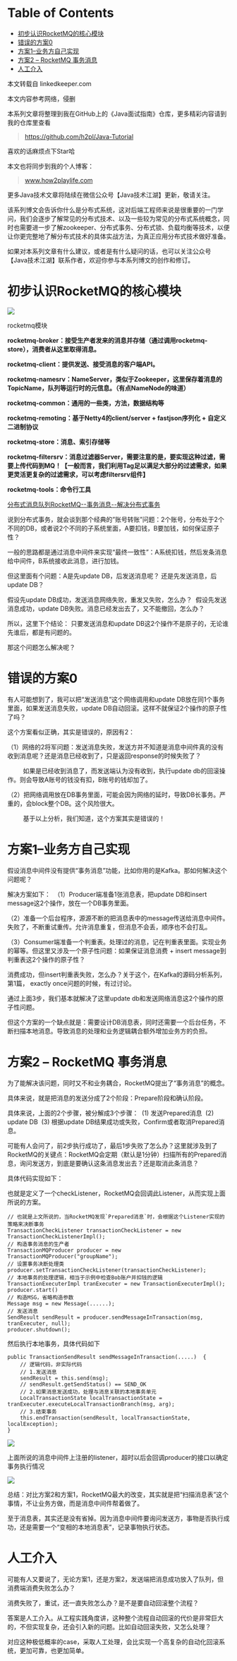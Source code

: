 # Table of Contents

* [初步认识RocketMQ的核心模块](#初步认识rocketmq的核心模块)
* [错误的方案0](#错误的方案0)
* [方案1–业务方自己实现](#方案1业务方自己实现)
* [方案2 – RocketMQ 事务消息](#方案2--rocketmq-事务消息)
* [人工介入](#人工介入)


本文转载自 linkedkeeper.com

本文内容参考网络，侵删

本系列文章将整理到我在GitHub上的《Java面试指南》仓库，更多精彩内容请到我的仓库里查看
> https://github.com/h2pl/Java-Tutorial

喜欢的话麻烦点下Star哈

本文也将同步到我的个人博客：
> www.how2playlife.com

更多Java技术文章将陆续在微信公众号【Java技术江湖】更新，敬请关注。

该系列博文会告诉你什么是分布式系统，这对后端工程师来说是很重要的一门学问，我们会逐步了解常见的分布式技术、以及一些较为常见的分布式系统概念，同时也需要进一步了解zookeeper、分布式事务、分布式锁、负载均衡等技术，以便让你更完整地了解分布式技术的具体实战方法，为真正应用分布式技术做好准备。

如果对本系列文章有什么建议，或者是有什么疑问的话，也可以关注公众号【Java技术江湖】联系作者，欢迎你参与本系列博文的创作和修订。

<!-- more -->

# 初步认识RocketMQ的核心模块





![](https://upload-images.jianshu.io/upload_images/4943997-9842b6eec46bd737.png?imageMogr2/auto-orient/strip%7CimageView2/2/w/328)



rocketmq模块



**rocketmq-broker：接受生产者发来的消息并存储（通过调用rocketmq-store），消费者从这里取得消息。**

**rocketmq-client：提供发送、接受消息的客户端API。**

**rocketmq-namesrv：NameServer，类似于Zookeeper，这里保存着消息的TopicName，队列等运行时的元信息。（有点NameNode的味道）**

**rocketmq-common：通用的一些类，方法，数据结构等**

**rocketmq-remoting：基于Netty4的client/server + fastjson序列化 + 自定义二进制协议**

**rocketmq-store：消息、索引存储等**

**rocketmq-filtersrv：消息过滤器Server，需要注意的是，要实现这种过滤，需要上传代码到MQ！【一般而言，我们利用Tag足以满足大部分的过滤需求，如果更灵活更复杂的过滤需求，可以考虑filtersrv组件】**

**rocketmq-tools：命令行工具**



[分布式消息队列RocketMQ--事务消息--解决分布式事务](https://www.cnblogs.com/ZJOE80/p/7810533.html)





说到分布式事务，就会谈到那个经典的”账号转账”问题：2个账号，分布处于2个不同的DB，或者说2个不同的子系统里面，A要扣钱，B要加钱，如何保证原子性？

一般的思路都是通过消息中间件来实现“最终一致性”：A系统扣钱，然后发条消息给中间件，B系统接收此消息，进行加钱。

但这里面有个问题：A是先update DB，后发送消息呢？ 还是先发送消息，后update DB？

假设先update DB成功，发送消息网络失败，重发又失败，怎么办？ 
假设先发送消息成功，update DB失败。消息已经发出去了，又不能撤回，怎么办？

所以，这里下个结论： 只要发送消息和update DB这2个操作不是原子的，无论谁先谁后，都是有问题的。

那这个问题怎么解决呢？

# 错误的方案0

有人可能想到了，我可以把“发送消息”这个网络调用和update DB放在同1个事务里面，如果发送消息失败，update DB自动回滚。这样不就保证2个操作的原子性了吗？

这个方案看似正确，其实是错误的，原因有2：

（1）网络的2将军问题：发送消息失败，发送方并不知道是消息中间件真的没有收到消息呢？还是消息已经收到了，只是返回response的时候失败了？

         如果是已经收到消息了，而发送端认为没有收到，执行update db的回滚操作。则会导致A账号的钱没有扣，B账号的钱却加了。

（2）把网络调用放在DB事务里面，可能会因为网络的延时，导致DB长事务。严重的，会block整个DB。这个风险很大。

         基于以上分析，我们知道，这个方案其实是错误的！

# 方案1–业务方自己实现

假设消息中间件没有提供“事务消息”功能，比如你用的是Kafka。那如何解决这个问题呢？

解决方案如下： 
（1）Producer端准备1张消息表，把update DB和insert message这2个操作，放在一个DB事务里面。

（2）准备一个后台程序，源源不断的把消息表中的message传送给消息中间件。失败了，不断重试重传。允许消息重复，但消息不会丢，顺序也不会打乱。

（3）Consumer端准备一个判重表。处理过的消息，记在判重表里面。实现业务的幂等。但这里又涉及一个原子性问题：如果保证消息消费 + insert message到判重表这2个操作的原子性？

消费成功，但insert判重表失败，怎么办？关于这个，在Kafka的源码分析系列，第1篇， exactly once问题的时候，有过讨论。

通过上面3步，我们基本就解决了这里update db和发送网络消息这2个操作的原子性问题。

但这个方案的一个缺点就是：需要设计DB消息表，同时还需要一个后台任务，不断扫描本地消息。导致消息的处理和业务逻辑耦合额外增加业务方的负担。

# 方案2 – RocketMQ 事务消息

为了能解决该问题，同时又不和业务耦合，RocketMQ提出了“事务消息”的概念。

具体来说，就是把消息的发送分成了2个阶段：Prepare阶段和确认阶段。

具体来说，上面的2个步骤，被分解成3个步骤： 
(1) 发送Prepared消息 
(2) update DB 
(3) 根据update DB结果成功或失败，Confirm或者取消Prepared消息。

可能有人会问了，前2步执行成功了，最后1步失败了怎么办？这里就涉及到了RocketMQ的关键点：RocketMQ会定期（默认是1分钟）扫描所有的Prepared消息，询问发送方，到底是要确认这条消息发出去？还是取消此条消息？

具体代码实现如下：

也就是定义了一个checkListener，RocketMQ会回调此Listener，从而实现上面所说的方案。

```
// 也就是上文所说的，当RocketMQ发现`Prepared消息`时，会根据这个Listener实现的策略来决断事务
TransactionCheckListener transactionCheckListener = new TransactionCheckListenerImpl();
// 构造事务消息的生产者
TransactionMQProducer producer = new TransactionMQProducer("groupName");
// 设置事务决断处理类
producer.setTransactionCheckListener(transactionCheckListener);
// 本地事务的处理逻辑，相当于示例中检查Bob账户并扣钱的逻辑
TransactionExecuterImpl tranExecuter = new TransactionExecuterImpl();
producer.start()
// 构造MSG，省略构造参数
Message msg = new Message(......);
// 发送消息
SendResult sendResult = producer.sendMessageInTransaction(msg, tranExecuter, null);
producer.shutdown();

```
然后执行本地事务，具体代码如下
```
public TransactionSendResult sendMessageInTransaction(.....)  {
    // 逻辑代码，非实际代码
    // 1.发送消息
    sendResult = this.send(msg);
    // sendResult.getSendStatus() == SEND_OK
    // 2.如果消息发送成功，处理与消息关联的本地事务单元
    LocalTransactionState localTransactionState = tranExecuter.executeLocalTransactionBranch(msg, arg);
    // 3.结束事务
    this.endTransaction(sendResult, localTransactionState, localException);
}
```

![](https://img-blog.csdn.net/20180624145825253?watermark/2/text/aHR0cHM6Ly9ibG9nLmNzZG4ubmV0L2E3MjQ4ODg=/font/5a6L5L2T/fontsize/400/fill/I0JBQkFCMA==/dissolve/70)

上面所说的消息中间件上注册的listener，超时以后会回调producer的接口以确定事务执行情况

![](https://img-blog.csdn.net/20180624145955411?watermark/2/text/aHR0cHM6Ly9ibG9nLmNzZG4ubmV0L2E3MjQ4ODg=/font/5a6L5L2T/fontsize/400/fill/I0JBQkFCMA==/dissolve/70)

总结：对比方案2和方案1，RocketMQ最大的改变，其实就是把“扫描消息表”这个事情，不让业务方做，而是消息中间件帮着做了。

至于消息表，其实还是没有省掉。因为消息中间件要询问发送方，事物是否执行成功，还是需要一个“变相的本地消息表”，记录事物执行状态。

# 人工介入

可能有人又要说了，无论方案1，还是方案2，发送端把消息成功放入了队列，但消费端消费失败怎么办？

消费失败了，重试，还一直失败怎么办？是不是要自动回滚整个流程？

答案是人工介入。从工程实践角度讲，这种整个流程自动回滚的代价是非常巨大的，不但实现复杂，还会引入新的问题。比如自动回滚失败，又怎么处理？

对应这种极低概率的case，采取人工处理，会比实现一个高复杂的自动化回滚系统，更加可靠，也更加简单。



